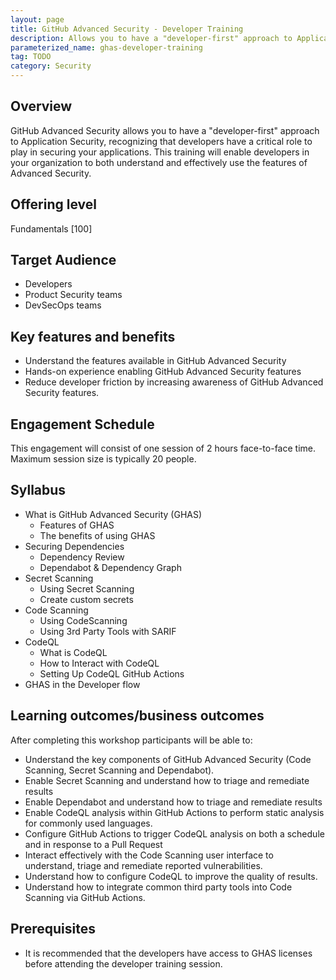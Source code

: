 ```yaml
---
layout: page
title: GitHub Advanced Security - Developer Training
description: Allows you to have a "developer-first" approach to Application Security, recognizing that developers have a critical role to play in securing your applications.
parameterized_name: ghas-developer-training
tag: TODO
category: Security
---
```


## Overview

GitHub Advanced Security allows you to have a "developer-first" approach to Application Security, recognizing that developers have a critical role to play in securing your applications. This training will enable developers in your organization to both understand and effectively use the features of Advanced Security.

## Offering level

Fundamentals [100]

## Target Audience

- Developers
- Product Security teams
- DevSecOps teams

## Key features and benefits

- Understand the features available in GitHub Advanced Security
- Hands-on experience enabling GitHub Advanced Security features
- Reduce developer friction by increasing awareness of GitHub Advanced Security features.

## Engagement Schedule

This engagement will consist of one session of 2 hours face-to-face time. Maximum session size is typically 20 people.

## Syllabus

- What is GitHub Advanced Security (GHAS)
  - Features of GHAS
  - The benefits of using GHAS
- Securing Dependencies
  - Dependency Review
  - Dependabot & Dependency Graph
- Secret Scanning
  - Using Secret Scanning
  - Create custom secrets
- Code Scanning
  - Using CodeScanning
  - Using 3rd Party Tools with SARIF
- CodeQL
  - What is CodeQL
  - How to Interact with CodeQL
  - Setting Up CodeQL GitHub Actions
- GHAS in the Developer flow

## Learning outcomes/business outcomes

After completing this workshop participants will be able to:

- Understand the key components of GitHub Advanced Security (Code Scanning, Secret Scanning and Dependabot).
- Enable Secret Scanning and understand how to triage and remediate results
- Enable Dependabot and understand how to triage and remediate results
- Enable CodeQL analysis within GitHub Actions to perform static analysis for commonly used languages.
- Configure GitHub Actions to trigger CodeQL analysis on both a schedule and in response to a Pull Request
- Interact effectively with the Code Scanning user interface to understand, triage and remediate reported vulnerabilities.
- Understand how to configure CodeQL to improve the quality of results.
- Understand how to integrate common third party tools into Code Scanning via GitHub Actions.

## Prerequisites

- It is recommended that the developers have access to GHAS licenses before attending the developer training session.

